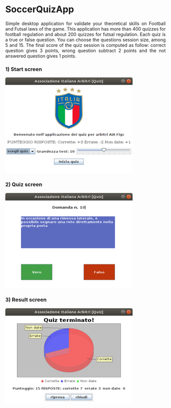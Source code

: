 # SoccerQuizApp

<p align="justify">
Simple desktop application for validate your theoretical skills on Football and Futsal laws of the game. This application has more than 400 quizzes for football regulation and about 200 quizzes for futsal regulation. Each quiz is a true or false question. You can choose the questions session size, among 5 and 15. The final score of the quiz session is computed as follow: correct question gives 3 points, wrong question subtract 2 points and the not answered question gives 1 points.
</p>  

### 1) Start screen

<img src="https://github.com/cicciog/SoccerQuizApp/blob/master/images/startScreen.png" alt="start screen" width="400" height="300"> 

### 2) Quiz screen

<img src="https://github.com/cicciog/SoccerQuizApp/blob/master/images/quizScreen.png" alt="quiz screen" width="400" height="300"> 

### 3) Result screen

<img src="https://github.com/cicciog/SoccerQuizApp/blob/master/images/resultScreen.png" alt="result screen" width="400" height="300"> 
